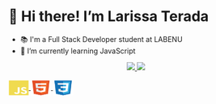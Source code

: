   <h1>👋 Hi there! I’m Larissa Terada</h1>
  
- 📚 I'm a Full Stack Developer student at LABENU
- 🌱 I’m currently learning JavaScript

<div align="center">
  <a href="https://github.com/LATerada">
  <img height="180em" src="https://github-readme-stats.vercel.app/api?username=LATerada&show_icons=true&theme=dracula&include_all_commits=true&count_private=true"/>
  <img height="180em" src="https://github-readme-stats.vercel.app/api/top-langs/?username=LATerada&layout=compact&langs_count=7&theme=dracula"/>
</div>
  
<div style="display: inline_block"><br>
  <img align="center" alt="Js" height="30" width="40" src="https://raw.githubusercontent.com/devicons/devicon/master/icons/javascript/javascript-plain.svg">
  <img align="center" alt="HTML" height="30" width="40" src="https://raw.githubusercontent.com/devicons/devicon/master/icons/html5/html5-original.svg">
  <img align="center" alt="CSS" height="30" width="40" src="https://raw.githubusercontent.com/devicons/devicon/master/icons/css3/css3-original.svg">
</div>

  ##
